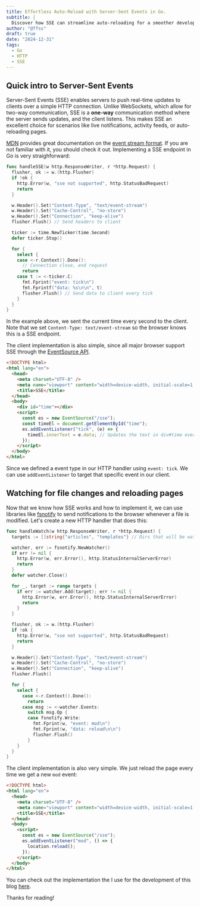```yaml
---
title: Effortless Auto-Reload with Server-Sent Events in Go.
subtitle: |
  Discover how SSE can streamline auto-reloading for a smoother development process in Go.
author: "@ffss"
draft: true
date: "2024-12-31"
tags:
  - Go
  - HTTP
  - SSE
---
```


## Quick intro to Server-Sent Events

Server-Sent Events (SSE) enables servers to push real-time updates to
clients over a simple HTTP connection. Unlike WebSockets, which allow for two-way communication,
SSE is a **one-way** communication method where the server sends updates, and the client listens.
This makes SSE an excellent choice for scenarios like live notifications, activity feeds, or auto-reloading pages.

[MDN](https://developer.mozilla.org) provides great documentation on the
[event stream format](https://developer.mozilla.org/en-US/docs/Web/API/Server-sent_events/Using_server-sent_events#event_stream_format).
If you are not familiar with it, you should check it out. Implementing a SSE endpoint in Go is very straighforward:

```go
func handleSSE(w http.ResponseWriter, r *http.Request) {
  flusher, ok := w.(http.Flusher)
  if !ok {
    http.Error(w, "sse not supported", http.StatusBadRequest)
    return
  }

  w.Header().Set("Content-Type", "text/event-stream")
  w.Header().Set("Cache-Control", "no-store")
  w.Header().Set("Connection", "keep-alive")
  flusher.Flush() // Send headers to client

  ticker := time.NewTicker(time.Second)
  defer ticker.Stop()

  for {
    select {
    case <-r.Context().Done():
      // Connection close, end request
      return
    case t := <-ticker.C:
      fmt.Fprint("event: tick\n")
      fmt.Fprintf("data: %s\n\n", t)
      flusher.Flush() // Send data to client every tick
    }
  }
}
```

In the example above, we sent the current time every second to the client.
Note that we set `Content-Type: text/event-stream` so the browser knows this
is a SSE endpoint.

The client implementation is also simple, since all major browser support SSE
through the [EventSource API](https://developer.mozilla.org/en-US/docs/Web/API/EventSource).

```html
<!DOCTYPE html>
<html lang="en">
  <head>
    <meta charset="UTF-8" />
    <meta name="viewport" content="width=device-width, initial-scale=1.0" />
    <title>SSE</title>
  </head>
  <body>
    <div id="time"></div>
    <script>
      const es = new EventSource("/sse");
      const timeEl = document.getElementById("time");
      es.addEventListener("tick", (e) => {
        timeEl.innerText = e.data; // Updates the text in div#time every second.
      });
    </script>
  </body>
</html>
```

Since we defined a event type in our HTTP handler using `event: tick`. We can
use `addEventListener` to target that specific event in our client.

## Watching for file changes and reloading pages

Now that we know how SSE works and how to implement it, we can use libraries like
[fsnotify](github.com/fsnotify/fsnotify) to send notifications to the browser whenever
a file is modified. Let's create a new HTTP handler that does this:

```go
func handleWatch(w http.ResponseWriter, r *http.Request) {
  targets := []string{"articles", "templates"} // Dirs that will be watched

  watcher, err := fsnotify.NewWatcher()
  if err != nil {
    http.Error(w, err.Error(), http.StatusInternalServerError)
    return
  }
  defer watcher.Close()

  for _, target := range targets {
    if err := watcher.Add(target); err != nil {
      http.Error(w, err.Error(), http.StatusInternalServerError)
      return
    }
  }

  flusher, ok := w.(http.Flusher)
  if !ok {
    http.Error(w, "sse not supported", http.StatusBadRequest)
    return
  }

  w.Header().Set("Content-Type", "text/event-stream")
  w.Header().Set("Cache-Control", "no-store")
  w.Header().Set("Connection", "keep-alive")
  flusher.Flush()

  for {
    select {
      case <-r.Context().Done():
        return
      case msg := <-watcher.Events:
        switch msg.Op {
        case fsnotify.Write:
          fmt.Fprint(w, "event: mod\n")
          fmt.Fprint(w, "data: reload\n\n")
          flusher.Flush()
        }
    }
  }
}
```

The client implementation is also very simple. We just reload the page every time we get a
new `mod` event:

```html
<!DOCTYPE html>
<html lang="en">
  <head>
    <meta charset="UTF-8" />
    <meta name="viewport" content="width=device-width, initial-scale=1.0" />
    <title>SSE</title>
  </head>
  <body>
    <script>
      const es = new EventSource("/sse");
      es.addEventListener("mod", () => {
        location.reload();
      });
    </script>
  </body>
</html>
```

You can check out the implementation the I use for the development of this
blog [here](https://github.com/ffss92/blog/blob/main/cmd/server/handle_watch.go).

Thanks for reading!
